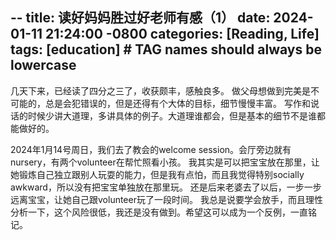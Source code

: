 --
title: 读好妈妈胜过好老师有感（1）
date: 2024-01-11 21:24:00 -0800
categories: [Reading, Life]
tags: [education]     # TAG names should always be lowercase
---

几天下来，已经读了四分之三了，收获颇丰，感触良多。
做父母想做到完美是不可能的，总是会犯错误的，但是还得有个大体的目标，细节慢慢丰富。
写作和说话的时候少讲大道理，多讲具体的例子。大道理谁都会，但是基本的细节不是谁都能做好的。

2024年1月14号周日，我们去了教会的welcome session。会厅旁边就有nursery，有两个volunteer在帮忙照看小孩。
我其实是可以把宝宝放在那里，让她锻炼自己独立跟别人玩耍的能力，但是我有点怕，而且我觉得特别socially awkward，所以没有把宝宝单独放在那里玩。
还是后来老婆去了以后，一步一步远离宝宝，让她自己跟volunteer玩了一段时间。
我总是说要学会放手，而且理性分析一下，这个风险很低，我还是没有做到。希望这可以成为一个反例，一直铭记。
